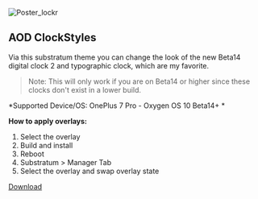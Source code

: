 ![Poster_lockr](https://user-images.githubusercontent.com/6263626/83301465-eff2ad80-a1b6-11ea-9246-dca81c6751f1.png)

## AOD ClockStyles ##
Via this substratum theme you can change the look of the new Beta14 digital clock 2 and typographic clock, which are my favorite.
> Note: This will only work if you are on Beta14 or higher since these clocks don't exist in a lower build.

*Supported Device/OS: OnePlus 7 Pro - Oxygen OS 10 Beta14+ *


**How to apply overlays:**
1. Select the overlay
2. Build and install
3. Reboot
4. Substratum > Manager Tab
5. Select the overlay and swap overlay state

[Download](https://github.com/alienator88/AOD_ClockStylr/releases)
